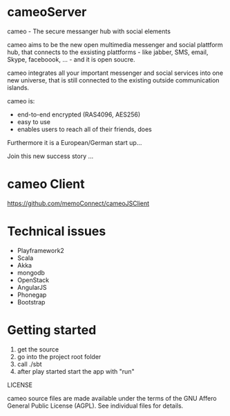 cameoServer
================

cameo - The secure messanger hub with social elements

cameo aims to be the new open multimedia messenger and social plattform hub, that connects to the exsisting plattforms - like jabber, SMS, email, Skype, faceboook, … -  and it is open soucre.

cameo integrates all your important messenger and social services into one new universe, that is still connected to the existing outside communication islands.

cameo is:
* end-to-end encrypted (RAS4096, AES256)
* easy to use
* enables users to reach all of their friends, does

Furthermore it is a European/German start up…

Join this new success story …

cameo Client
================
https://github.com/memoConnect/cameoJSClient

Technical issues
================

 * Playframework2
 * Scala 
 * Akka
 * mongodb
 * OpenStack
 * AngularJS
  * Phonegap
  * Bootstrap



Getting started
================
 1. get the source
 1. go into the project root folder
 1. call ./sbt
 1. after play started start the app with "run"

LICENSE

  cameo source files are made available under the terms of the
  GNU Affero General Public License (AGPL). See individual files for
  details.
